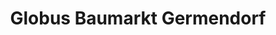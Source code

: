 ---
title: "Globus Baumarkt Germendorf"
url: /oranienburg/globus-baumarkt-germendorf/
shop: Baumarkt
---